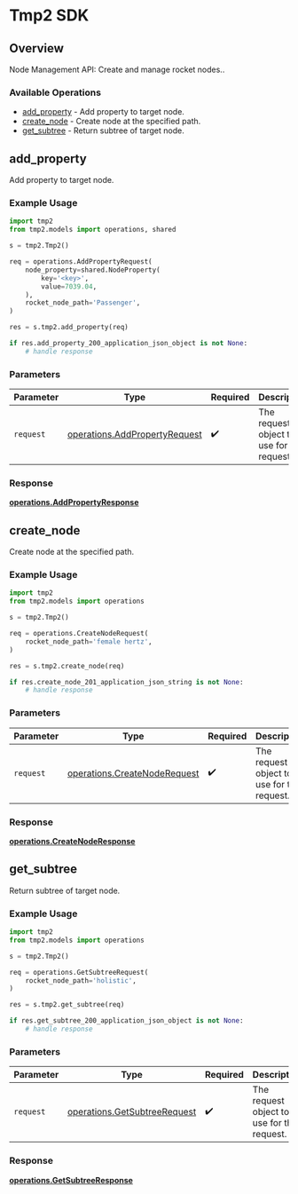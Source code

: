 # Tmp2 SDK


## Overview

Node Management API: Create and manage rocket nodes..

### Available Operations

* [add_property](#add_property) - Add property to target node.
* [create_node](#create_node) - Create node at the specified path.
* [get_subtree](#get_subtree) - Return subtree of target node.

## add_property

Add property to target node.

### Example Usage

```python
import tmp2
from tmp2.models import operations, shared

s = tmp2.Tmp2()

req = operations.AddPropertyRequest(
    node_property=shared.NodeProperty(
        key='<key>',
        value=7039.04,
    ),
    rocket_node_path='Passenger',
)

res = s.tmp2.add_property(req)

if res.add_property_200_application_json_object is not None:
    # handle response
```

### Parameters

| Parameter                                                                      | Type                                                                           | Required                                                                       | Description                                                                    |
| ------------------------------------------------------------------------------ | ------------------------------------------------------------------------------ | ------------------------------------------------------------------------------ | ------------------------------------------------------------------------------ |
| `request`                                                                      | [operations.AddPropertyRequest](../../models/operations/addpropertyrequest.md) | :heavy_check_mark:                                                             | The request object to use for the request.                                     |


### Response

**[operations.AddPropertyResponse](../../models/operations/addpropertyresponse.md)**


## create_node

Create node at the specified path.

### Example Usage

```python
import tmp2
from tmp2.models import operations

s = tmp2.Tmp2()

req = operations.CreateNodeRequest(
    rocket_node_path='female hertz',
)

res = s.tmp2.create_node(req)

if res.create_node_201_application_json_string is not None:
    # handle response
```

### Parameters

| Parameter                                                                    | Type                                                                         | Required                                                                     | Description                                                                  |
| ---------------------------------------------------------------------------- | ---------------------------------------------------------------------------- | ---------------------------------------------------------------------------- | ---------------------------------------------------------------------------- |
| `request`                                                                    | [operations.CreateNodeRequest](../../models/operations/createnoderequest.md) | :heavy_check_mark:                                                           | The request object to use for the request.                                   |


### Response

**[operations.CreateNodeResponse](../../models/operations/createnoderesponse.md)**


## get_subtree

Return subtree of target node.

### Example Usage

```python
import tmp2
from tmp2.models import operations

s = tmp2.Tmp2()

req = operations.GetSubtreeRequest(
    rocket_node_path='holistic',
)

res = s.tmp2.get_subtree(req)

if res.get_subtree_200_application_json_object is not None:
    # handle response
```

### Parameters

| Parameter                                                                    | Type                                                                         | Required                                                                     | Description                                                                  |
| ---------------------------------------------------------------------------- | ---------------------------------------------------------------------------- | ---------------------------------------------------------------------------- | ---------------------------------------------------------------------------- |
| `request`                                                                    | [operations.GetSubtreeRequest](../../models/operations/getsubtreerequest.md) | :heavy_check_mark:                                                           | The request object to use for the request.                                   |


### Response

**[operations.GetSubtreeResponse](../../models/operations/getsubtreeresponse.md)**

